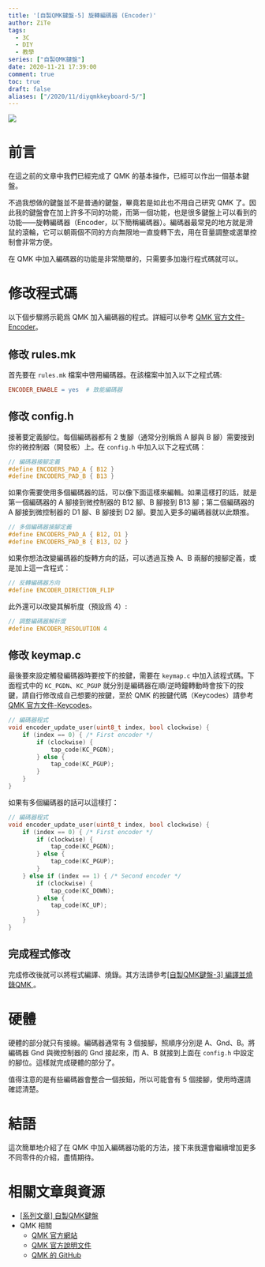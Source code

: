 ```yaml
---
title: '[自製QMK鍵盤-5] 旋轉編碼器 (Encoder)'
author: ZiTe
tags:
  - 3C
  - DIY
  - 教學
series: ["自製QMK鍵盤"]
date: 2020-11-21 17:39:00
comment: true
toc: true
draft: false
aliases: ["/2020/11/diyqmkkeyboard-5/"]
---
```

![](https://1.bp.blogspot.com/--DVn7BXoSVM/X7jhXa4wzwI/AAAAAAAACrk/5-7dhQnH1kgKadvIJFRDvJypUmhe44QUACPcBGAsYHg/w640-h480/DSC_0020.JPG)

# 前言

在這之前的文章中我們已經完成了 QMK 的基本操作，已經可以作出一個基本鍵盤。

不過我想做的鍵盤並不是普通的鍵盤，畢竟若是如此也不用自己研究 QMK 了。因此我的鍵盤會在加上許多不同的功能，而第一個功能，也是很多鍵盤上可以看到的功能——旋轉編碼器（Encoder，以下簡稱編碼器）。編碼器最常見的地方就是滑鼠的滾輪，它可以朝兩個不同的方向無限地一直旋轉下去，用在音量調整或選單控制會非常方便。

在 QMK 中加入編碼器的功能是非常簡單的，只需要多加幾行程式碼就可以。

<!--more-->

# 修改程式碼

以下個步驟將示範爲 QMK 加入編碼器的程式。詳細可以參考 [QMK 官方文件-Encoder](https://docs.qmk.fm/#/feature_encoders)。

## 修改 rules.mk

首先要在 `rules.mk` 檔案中啓用編碼器。在該檔案中加入以下之程式碼:

```mk
ENCODER_ENABLE = yes  # 致能編碼器
```

## 修改 config.h

接著要定義腳位。每個編碼器都有 2 隻腳（通常分別稱爲 A 腳與 B 腳）需要接到你的微控制器（開發板）上。在 `config.h` 中加入以下之程式碼：

```c
// 編碼器接腳定義
#define ENCODERS_PAD_A { B12 }
#define ENCODERS_PAD_B { B13 }
```

如果你需要使用多個編碼器的話，可以像下面這樣來編輯。如果這樣打的話，就是第一個編碼器的 A 腳接到微控制器的 B12 腳、B 腳接到 B13 腳；第二個編碼器的 A 腳接到微控制器的 D1 腳、B 腳接到 D2 腳。要加入更多的編碼器就以此類推。

```c
// 多個編碼器接腳定義
#define ENCODERS_PAD_A { B12, D1 }
#define ENCODERS_PAD_B { B13, D2 }
```

如果你想法改變編碼器的旋轉方向的話，可以透過互換 A、B 兩腳的接腳定義，或是加上這一含程式：

```c
// 反轉編碼器方向
#define ENCODER_DIRECTION_FLIP
```

此外還可以改變其解析度（預設爲 4）:

```c
// 調整編碼器解析度
#define ENCODER_RESOLUTION 4
```

## 修改 keymap.c

最後要來設定觸發編碼器時要按下的按鍵，需要在 `keymap.c` 中加入該程式碼。下面程式中的 `KC_PGDN`、`KC_PGUP` 就分別是編碼器在順/逆時鐘轉動時會按下的按鍵，請自行修改成自己想要的按鍵，至於 QMK 的按鍵代碼（Keycodes）請參考[ QMK 官方文件-Keycodes](https://docs.qmk.fm/#/keycodes)。

```c
// 編碼器程式
void encoder_update_user(uint8_t index, bool clockwise) {
    if (index == 0) { /* First encoder */
        if (clockwise) {
            tap_code(KC_PGDN);
        } else {
            tap_code(KC_PGUP);
        }
    }
}
```

如果有多個編碼器的話可以這樣打：

```c
// 編碼器程式
void encoder_update_user(uint8_t index, bool clockwise) {
    if (index == 0) { /* First encoder */
        if (clockwise) {
            tap_code(KC_PGDN);
        } else {
            tap_code(KC_PGUP);
        }
    } else if (index == 1) { /* Second encoder */
        if (clockwise) {
            tap_code(KC_DOWN);
        } else {
            tap_code(KC_UP);
        }
    }
}
```

## 完成程式修改

完成修改後就可以將程式編譯、燒錄。其方法請參考[\[自製QMK鍵盤-3\] 編譯並燒錄QMK ](/2020/06/diyqmkkeyboard-3/)。

# 硬體

硬體的部分就只有接線。編碼器通常有 3 個接腳，照順序分別是 A、Gnd、B。將編碼器 Gnd 與微控制器的 Gnd 接起來，而 A、B 就接到上面在 `config.h` 中設定的腳位。這樣就完成硬體的部分了。

值得注意的是有些編碼器會整合一個按鈕，所以可能會有 5 個接腳，使用時還請確認清楚。

# 結語

這次簡單地介紹了在 QMK 中加入編碼器功能的方法，接下來我還會繼續增加更多不同零件的介紹，盡情期待。

# 相關文章與資源

* [\[系列文章\] 自製QMK鍵盤](/categories/自製QMK鍵盤/)
* QMK 相關
	* [QMK 官方網站](https://qmk.fm/)
	* [QMK 官方說明文件](https://docs.qmk.fm/#/)
	* [QMK 的 GitHub](https://github.com/qmk/qmk_firmware)